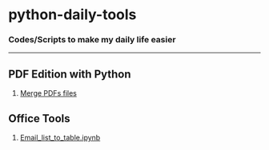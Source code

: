 # python-daily-tools

### Codes/Scripts to make my daily life easier

---

## PDF Edition with Python

1. [Merge PDFs files](https://github.com/giovanimachado/python-daily-tools/blob/master/pdf-editor/pdf_merger.py)


## Office Tools

1. [Email_list_to_table.ipynb](https://github.com/giovanimachado/python-daily-tools/blob/master/office-tools/email_list_to_table.ipynb)
